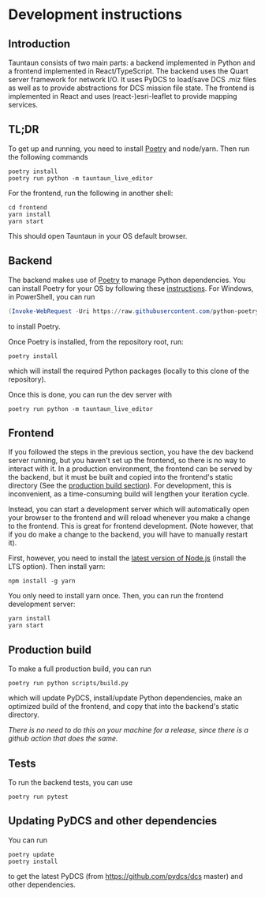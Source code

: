 # Development instructions

## Introduction

Tauntaun consists of two main parts: a backend implemented in Python and a frontend implemented in React/TypeScript. The backend uses the Quart server framework for network I/O. It uses PyDCS to load/save DCS .miz files as well as to provide abstractions for DCS mission file state. The frontend is implemented in React and uses (react-)esri-leaflet to provide mapping services.

## TL;DR

To get up and running, you need to install [Poetry](https://python-poetry.org/) and node/yarn. Then run the following commands

```
poetry install
poetry run python -m tauntaun_live_editor
```

For the frontend, run the following in another shell:
```
cd frontend
yarn install
yarn start
```

This should open Tauntaun in your OS default browser.

## Backend

The backend makes use of [Poetry](https://python-poetry.org/) to manage Python dependencies. You can install Poetry for your OS by following these [instructions](https://python-poetry.org/docs/#installation). For Windows, in PowerShell, you can run 
```PowerShell
(Invoke-WebRequest -Uri https://raw.githubusercontent.com/python-poetry/poetry/master/get-poetry.py -UseBasicParsing).Content | python -
```
to install Poetry.

Once Poetry is installed, from the repository root, run:

```
poetry install
```

which will install the required Python packages (locally to this clone of the repository).

Once this is done, you can run the dev server with

```
poetry run python -m tauntaun_live_editor
```

## Frontend

If you followed the steps in the previous section, you have the dev backend server running, but you haven't set up the frontend, so there is no way to interact with it. In a production environment, the frontend can be served by the backend, but it must be built and copied into the frontend's static directory (See the [production build section](#Production-build)). For development, this is inconvenient, as a time-consuming build will lengthen your iteration cycle.

Instead, you can start a development server which will automatically open your browser to the frontend and will reload whenever you make a change to the frontend. This is great for frontend development. (Note however, that if you do make a change to the backend, you will have to manually restart it).

First, however, you need to install the [latest version of Node.js](https://nodejs.org/en/) (install the LTS option). Then install yarn:

```
npm install -g yarn
```
You only need to install yarn once. Then, you can run the frontend development server:

```
yarn install
yarn start
```

## Production build

To make a full production build, you can run

```
poetry run python scripts/build.py
```
which will update PyDCS, install/update Python dependencies, make an optimized build of the frontend, and copy that into the backend's static directory.

_There is no need to do this on your machine for a release, since there is a github action that does the same._

## Tests

To run the backend tests, you can use
```
poetry run pytest
```
## Updating PyDCS and other dependencies

You can run
```
poetry update
poetry install
```
to get the latest PyDCS (from https://github.com/pydcs/dcs master) and other dependencies.
